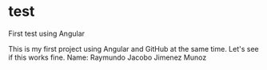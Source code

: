 # test
First test using Angular

This is my first project using Angular and GitHub at the same time.
Let's see if this works fine.
Name: Raymundo Jacobo Jimenez Munoz
